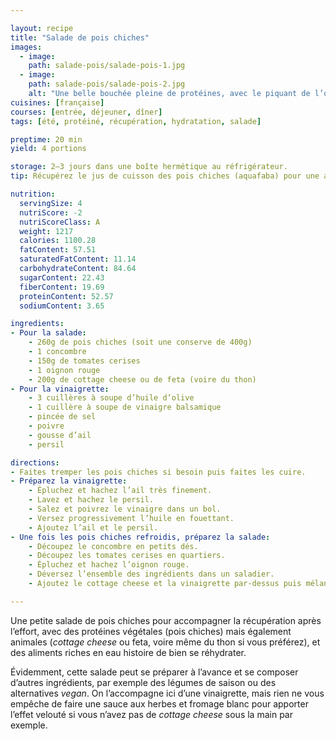 ```yaml
---

layout: recipe
title: "Salade de pois chiches"
images:
  - image: 
    path: salade-pois/salade-pois-1.jpg
  - image:
    path: salade-pois/salade-pois-2.jpg
    alt: "Une belle bouchée pleine de protéines, avec le piquant de l’oignon et de la vinaigrette pour venir réhausser le tout."
cuisines: [française]
courses: [entrée, déjeuner, dîner]
tags: [été, protéiné, récupération, hydratation, salade]

preptime: 20 min
yield: 4 portions

storage: 2–3 jours dans une boîte hermétique au réfrigérateur.
tip: Récupérez le jus de cuisson des pois chiches (aquafaba) pour une autre recette, comme par exemple cette <a href="mousse-chocofaba.html">mousse au chocolat.</a>

nutrition:
  servingSize: 4
  nutriScore: -2
  nutriScoreClass: A
  weight: 1217
  calories: 1100.28
  fatContent: 57.51
  saturatedFatContent: 11.14
  carbohydrateContent: 84.64
  sugarContent: 22.43
  fiberContent: 19.69
  proteinContent: 52.57
  sodiumContent: 3.65

ingredients:
- Pour la salade:
    - 260g de pois chiches (soit une conserve de 400g)
    - 1 concombre 
    - 150g de tomates cerises
    - 1 oignon rouge 
    - 200g de cottage cheese ou de feta (voire du thon)
- Pour la vinaigrette:
    - 3 cuillères à soupe d’huile d’olive 
    - 1 cuillère à soupe de vinaigre balsamique 
    - pincée de sel 
    - poivre 
    - gousse d’ail 
    - persil

directions:
- Faites tremper les pois chiches si besoin puis faites les cuire.
- Préparez la vinaigrette:
    - Épluchez et hachez l’ail très finement.
    - Lavez et hachez le persil.
    - Salez et poivrez le vinaigre dans un bol.
    - Versez progressivement l’huile en fouettant.
    - Ajoutez l’ail et le persil.
- Une fois les pois chiches refroidis, préparez la salade:
    - Découpez le concombre en petits dés.
    - Découpez les tomates cerises en quartiers.
    - Épluchez et hachez l’oignon rouge. 
    - Déversez l’ensemble des ingrédients dans un saladier.
    - Ajoutez le cottage cheese et la vinaigrette par-dessus puis mélangez bien le tout.

---
```


Une petite salade de pois chiches pour accompagner la récupération après l’effort, avec des protéines végétales (pois chiches) mais également animales (<i lang="en">cottage cheese</i> ou feta, voire même du thon si vous préférez), et des aliments riches en eau histoire de bien se réhydrater.

Évidemment, cette salade peut se préparer à l’avance et se composer d’autres ingrédients, par exemple des légumes de saison ou des alternatives <i lang="en">vegan</i>. On l’accompagne ici d’une vinaigrette, mais rien ne vous empêche de faire une sauce aux herbes et fromage blanc pour apporter l’effet velouté si vous n’avez pas de <i lang="en">cottage cheese</i> sous la main par exemple.